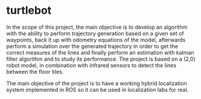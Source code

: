# turtlebot
In the scope of this project, the main objective is to develop an algorithm with the ability to perform trajectory generation based on a given set of waypoints, back it up with odometry equations of the model, afterwards perform a simulation over the generated trajectory in order to get the correct measures of the lines and finally perform an estimation with kalman filter algorithm and to study its performance. The project is based on a (2,0) robot model, in combination with infrared sensors to detect the lines between the floor tiles.

The main objective of the project is to have a working hybrid localization system implemented in ROS so it can be used in localization labs for real.
